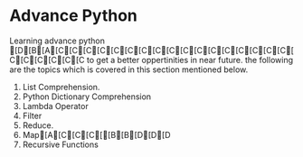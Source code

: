 # Advance Python
Learning advance python
[D[B[A[C[C[C[C[C[C[C[C[C[C[C[C[C[C[C[C[C[C[C[C[C[C[C to get a better oppertinities in near future. the following are the topics which is covered in this section mentioned below.
1. List Comprehension.
2. Python Dictionary Comprehension
3. Lambda Operator
4. Filter
5. Reduce.
6. Map[A[C[C[C[[B[B[D[D[D
7. Recursive Functions
